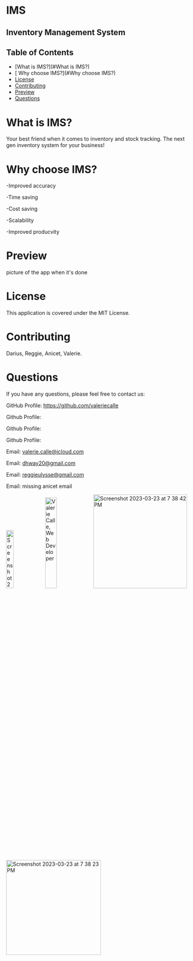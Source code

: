 # IMS
## Inventory Management System

## Table of Contents
* [What is IMS?](#What is IMS?)
* [ Why choose IMS?](#Why choose IMS?)
* [License](#license)
* [Contributing](*Contributing)
* [Preview](*Preview)
* [Questions](*Questions)

# What is IMS?
Your best friend when it comes to inventory and stock tracking. The next gen inventory system for your business!

# Why choose IMS?
-Improved accuracy

-Time saving

-Cost saving

-Scalability

-Improved producvity

# Preview
 picture of the app when it's done

# License
This application is covered under the MIT License.

# Contributing
Darius, Reggie, Anicet, Valerie.

# Questions
If you have any questions, please feel free to contact us:

GitHub Profile: https://github.com/valeriecalle

Github Profile:

Github Profile:

Github Profile:

Email: valerie.calle@icloud.com

Email: dhway20@gmail.com

Email: reggieulysse@gmail.com

Email: missing anicet email

<img width="20%" alt="Screenshot 2023-03-23 at 8 53 49 PM" src="https://user-images.githubusercontent.com/101648427/227396913-f909b65c-bfc4-4fa1-bd1c-4e98ca1f9b37.png">

<img src= "https://user-images.githubusercontent.com/101648427/225198542-4d075613-3a9c-462e-b781-68197d0f4d6c.jpeg" alt= "Valerie Calle, Web Developer" width="25%" />

<img width="252" alt="Screenshot 2023-03-23 at 7 38 42 PM" src="https://user-images.githubusercontent.com/101648427/227387869-b6e3dc42-1326-49d3-9d53-2286de171cda.png">

<img width="255" alt="Screenshot 2023-03-23 at 7 38 23 PM" src="https://user-images.githubusercontent.com/101648427/227387904-0b8fa38c-6c85-4ef1-864d-62841355e591.png">

